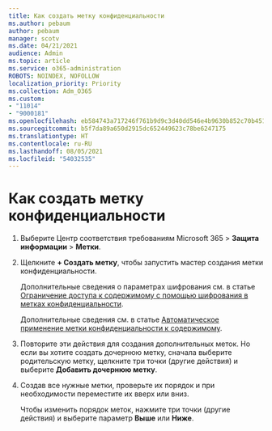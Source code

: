 ```yaml
---
title: Как создать метку конфиденциальности
ms.author: pebaum
author: pebaum
manager: scotv
ms.date: 04/21/2021
audience: Admin
ms.topic: article
ms.service: o365-administration
ROBOTS: NOINDEX, NOFOLLOW
localization_priority: Priority
ms.collection: Adm_O365
ms.custom:
- "11014"
- "9000181"
ms.openlocfilehash: eb584743a717246f761b9d9c3d40dd546e4b9630b852c70b45165edcc29e5859
ms.sourcegitcommit: b5f7da89a650d2915dc652449623c78be6247175
ms.translationtype: HT
ms.contentlocale: ru-RU
ms.lasthandoff: 08/05/2021
ms.locfileid: "54032535"
---
```

# <a name="how-to-create-a-sensitivity-label"></a>Как создать метку конфиденциальности

1. Выберите Центр соответствия требованиям Microsoft 365 > **Защита информации** > **Метки**.

1. Щелкните **+ Создать метку**, чтобы запустить мастер создания метки конфиденциальности.

    Дополнительные сведения о параметрах шифрования см. в статье [Ограничение доступа к содержимому с помощью шифрования в метках конфиденциальности](https://go.microsoft.com/fwlink/?linkid=2106331).

    Дополнительные сведения см. в статье [Автоматическое применение метки конфиденциальности к содержимому](https://go.microsoft.com/fwlink/?linkid=2105837).

1. Повторите эти действия для создания дополнительных меток. Но если вы хотите создать дочернюю метку, сначала выберите родительскую метку, щелкните три точки (другие действия) и выберите **Добавить дочернюю метку**.

1. Создав все нужные метки, проверьте их порядок и при необходимости переместите их вверх или вниз. 
    
    Чтобы изменить порядок меток, нажмите три точки (другие действия) и выберите параметр **Выше** или **Ниже**.
